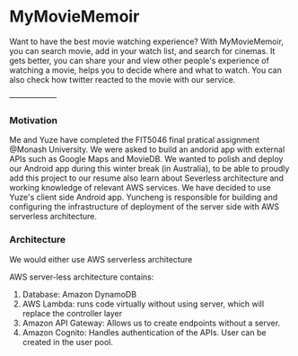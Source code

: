 # MyMovieMemoir
Want to have the best movie watching experience? With MyMovieMemoir, you can search movie, add in your watch list, and search for cinemas.
It gets better, you can share your and view other people's experience of watching a movie, helps you to decide where and what to watch.
You can also check how twitter reacted to the movie with our service.

——————

### Motivation

Me and Yuze have completed the FIT5046 final pratical assignment @Monash University. We were asked to build an andorid app with external APIs such as Google Maps and MovieDB.
We wanted to polish and deploy our Android app during this winter break (in Australia), to be able to proudly add this project to our resume also learn about Severless architecture and working knowledge of relevant AWS services.
We have decided to use Yuze's client side Android app. Yuncheng is responsible for building and configuring the infrastructure of deployment of the server side with AWS serverless  architecture.


### Architecture
We would either use AWS serverless architecture

AWS server-less architecture contains:

1. Database: Amazon DynamoDB
2. AWS Lambda: runs code virtually without using server, which will replace the controller layer
3. Amazon API Gateway: Allows us to create endpoints without a server.
4. Amazon Cognito: Handles authentication of the APIs. User can be created in the user pool.

